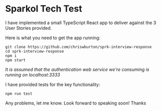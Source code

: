 # Sparkol Tech Test

I have implemented a small TypeScript React app to deliver against the 3 User Stories provided.

Here is what you need to get the app running:
```
git clone https://github.com/chriswburton/sprk-interview-response
cd sprk-interview-response
npm i
npm start
```
_It is assumed that the authentication web service we're consuming is running on localhost:3333_

I have provided tests for the key functionality:
```
npm run test
```
Any problems, let me know. Look forward to speaking soon! Thanks


